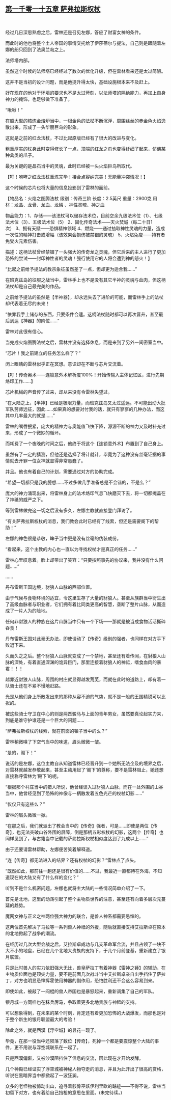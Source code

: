 ## [第一千零一十五章 萨弗拉斯权杖](https://www.xxbiquge.com/11_11222/9043440.html)
﻿

  经过几日深思熟虑之后，雷林还是召见左娜，答应了财富女神的条件。

  而此时的他也将整个土人帝国的事情交托给了伊莎蓓尔与提法，自己则是跟随着左娜的船只回到了法奥兰岛之上。

  法师塔内部。

  虽然这个时候的法师塔已经经过了数次的优化升级，但在雷林看来还是太过简陋。

  这并不是当初的设计问题，而是他提升得太快，基础设施根本来不及赶上。

  好在现在的他对于环境的要求也不是太过苛刻，以法师塔的隔绝能力，再加上自身神力的掩饰，也足够做下准备了。

  “啾啾！”

  在超大型的核炼金熔炉当中，一根金色的法杖不断沉浮，周围丝丝的赤金色火焰逸散出来，形成了一头华丽巨鸟的形象。

  这就是之前的红龙法杖，不过比起原版已经有了很大的改进与变化。

  粗重厚实的杖身此时变得修长了一点，顶端的红龙之爪也变得纤细了起来，仿佛某种禽类的爪子。

  最为关键的是晶石当中的灵魂，此时已经被一头火焰巨鸟所取代。

  【叮！咆哮之红龙法杖重炼完毕！接合点容纳完美！无能量冲突情况！】

  这个时候的芯片也将大量的信息投影到了雷林的面前。

  【物品名：火焰之图腾法杖 级别：传奇三阶 长度：2.5英尺 重量：2900克 用材：龙晶、龙骨、龙血、龙鳞 、神性灵魂、神之血

  物品能力：1、存储——该法杖可以储存法术位，目前空余九级法术位（1）、七级法术位（3）、五级法术位（5） 2、固化传奇法术——天火焚城（每二十日1次） 3、拥有天赋——恐惧精神领域 4、燃烧——通过抽取神性灵魂的力量，造成一次性的精神打击或增幅（该效果会损伤被禁锢的灵魂） 5、火焰免疫——持有者免受火元素伤害。

  描述：这柄法杖曾经禁锢了一头强大的传奇龙之灵魂，但它后来的主人进行了更加恐怖的尝试——封印神性者的灵魂！强行使用它的人将会遭到神的怒火！】

  “比起之前给予提法的教宗象征虽然差了一点，但却更为适合我……”

  在班克兹岛的征服之战当中，雷林手上也不是没有其它半神的灵魂与血肉，但这柄法杖却是自己最完美的作品。

  之前给予提法的虽然是【半神器】，却永远失去了进阶的可能，而雷林手上的法杖却代表着无尽的未来！

  “依靠我手上储存的东西，只要条件合适。这柄法杖随时都可以再次晋升，甚至最后到达【神器】的阶位……”

  雷林对此很有信心。

  当完成火焰图腾法杖之后，雷林并没有选择休息，而是来到了另外一间密室当中。

  “芯片！我之前建立的任务怎么样了？”

  闭上眼睛的雷林似乎正在冥想。意识却在不断与芯片交流着。

  【叮！传奇奥术——连锁意外术解析度100%！开始传输入主体记忆区，进行先期烙印工作……】

  芯片机械的声音传了过来，却从来没有令雷林失望过。

  “在大陆之上，【半神】已经是极限力量，而班克兹岛又太过遥远。不可能出动大批军队劳师远征，因此……如果真的想要对付我的话，就只有寥寥的几种办法，而这其中几率最大的就是……”

  雷林的嘴唇抿紧，庞大的精神力与奥能值飞快下降，源源不断的神力又及时补充过来，形成了一个微妙的循环。

  而耗费了一个夜晚的时间之后，他终于将这个【连锁意外术】布置到了自己身上。

  虽然有了一定的猜测，但他还是选择了将计就计，毕竟为了这种没有丝毫证据的事情就去开罪一位女神就显得非常愚蠢了。

  并且。他也有着自己的计划，需要通过对方的协助完成。

  “希望一切都只是我的臆想……不过多做几手准备总是不会错的，不是么？”

  庞大的神力涌现出来，将雷林身上的法术烙印气息飞快磨灭下去，将一切都掩盖在了神祗的威严之下。

  等到雷林做完这一切之后没有多久，左娜主教就直接登门拜访了。

  “有关萨弗拉斯权杖的消息，我们教会此时已经有了线索，但还是需要阁下的帮助！”

  左娜的神色很是恭敬，眸子当中更是没有丝毫的伪装成份。

  “看起来，这个主教的内心也一直以为寻找权杖才是真正的任务……”

  雷林心里叹息着。脸上却带出了笑容：“只要按照事先的协议来，我并没有什么问题……”

  ……

  丹布雷斯王国边境，豺狼人山脉的西部位置。

  由于气候与食物环境的适宜，令这里生存了大量的豺狼人。甚至从族群当中衍生出了高级血脉者与职业者，它们拥有着比同类更高的智慧，垄断了整片山脉，从而造成了一片人为的险地。

  任何非豺狼人的种族在这片山脉当中只有一个下场——那就是被当成食物活活撕碎吞食！

  丹布雷斯王国对此毫无办法，即使请动了【传奇】级别的强者，也同样在对方手下败退下来。

  久而久之之后。整个豺狼人山脉就变成了一个禁地，甚至还有着传闻，在豺狼人山脉的深处，有着直通深渊的诡异巨门，那里连接着豺狼人的神祗，嗜食血肉的暴君！！！

  越靠近豺狼人山脉，周围的村庄就显得越发荒芜，而就在此时的道路上，却有着一队骑士还在不紧不慢地赶路。

  光是从他们身上所散发出来的那种从容不迫的气势，就不是一般的王国精锐可以比拟的。

  被这些骑士守卫在中心的则是两匹骏马与上面的青年男女，虽然要真论起实力来，到底是谁守护谁还是一个巨大的问题……

  “萨弗拉斯权杖的线索，就在前面的镇子当中的么？”

  雷林稍微嗅了下空气当中的味道，眉头微微一皱。

  “是的，阁下！”

  说话的是左娜，这位主教自从知道雷林已经晋升到一个她所无法企及的境界之后，对雷林就越发恭敬起来，甚至主动用起了‘阁下’的尊称，要不是雷林阻止，她还想直接称呼雷林为‘殿下’的呢。

  “根据那个村庄当中的猎人所说，他曾经误入过豺狼人山脉，而在一处外围的山谷当中，他曾经见到了恐怖的神像与一柄散发着五色光芒的权杖幻影……”

  “仅仅只有这些么？”

  雷林的眉头微微一掀。

  “在那之后，我们就派出了教会当中的【传奇】强者，可是……即使是两位【传奇】，也无法突破山谷外围的屏障，倒是那柄五彩权杖的幻影，这两个【传奇】也同样见到了，与古籍当中记载的萨弗拉斯权杖相似度达到了九成以上……”

  由于还要请雷林帮助，左娜便苦笑着解释道。

  “连【传奇】都无法进入的结界？还有权杖的幻影？”雷林点了点头。

  “既然如此，那前往一趟还是很有价值的……不过，我最近一直都待在外海，不知道现在的大陆又有了什么样的变化？”

  听到不是什么机密问题，左娜也就将主大陆的一些情况简单介绍了一下。

  首先是北地，这里的动荡引起了整个主物质世界的注意，甚至还有向着多层次元蔓延的趋势。

  魔网女神与正义之神两位强大神力的联合，是兽人神系都需要忌惮的。

  这两位首先解决了马拉等一系列兽人神祗的外援，随后就直接支持艾拉斯卓在原本的北地掀起了战争的潮流。

  在经历过几次大型会战之后，艾拉斯卓成功与几支革命军合流，并且占领了一块不大不小的地盘，已经在几个北地大贵族的支持下，于几个月前登基，重新建立了银月联盟。

  只是此时兽人的实力依旧强大无比，兽皇萨拉丁有着神器【雷神之锤】的辅助，在主物质位面也是顶尖力量，要不是前面几次战斗当中艾拉斯卓亲自出手挡住了萨拉丁，对方也明显忌惮挥霍使用神器的副作用，恐怕胜利还不会这么容易到来。

  即使如此，被敲了一闷棍的兽人帝国也是暴怒起来，重新调集了自己的军队。

  银月城一方同样也在秣兵厉马，争取着更多北地贵族与神祗的支持。

  可以想象得到，在未来的某个时刻，肯定还有着更加恐怖的大战爆发，而那也是对于整个新生的银月联盟最大的考验！

  除此之外，就是西漠【浮空城】的昙花一现了。

  毕竟，在那一役当中还陨落了数位【传奇】，死掉一个都是要震惊整个大陆的事件，更不用说与浮空城联系在一起了。

  只是西漠偏僻，又被沙漠阻挡住了信息的交流，因此现在才开始发酵。

  几个神殿已经证实了浮空城被神秘人物夺走的消息，并且为此开出了很高的赏格，听说在黑暗界当中都掀起了一波狂澜。

  众多的老怪物被惊动出山，追寻着骸骨巫妖伊利里欧的踪迹——不得不说，雷林当初留下对方，也有着给自己挡枪的意思在里面。(未完待续。)

  
